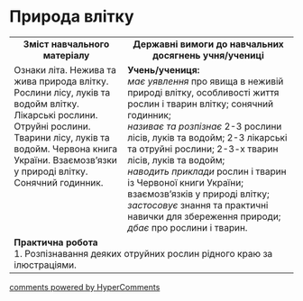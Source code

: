 <div id="hypercomments_widget" class="js-hypercomments-widget invisible"></div>

Природа влітку
=============================================

<table>
  <tr>
    <td width="40%" align="center"><b>Зміст навчального матеріалу<b></td>
    <td width="60%" align="center"><b>Державні вимоги до навчальних досягнень учня/учениці</b></td>
  </tr>
  <tr>
    <td width="40%" style="vertical-align:top !important;">
Ознаки літа. Нежива та жива природа влітку. Рослини лісу, луків та водойм влітку. Лікарські рослини. Отруйні рослини. Тварини лісу, луків та водойм. Червона книга України. Взаємозв’язки у природі влітку. Сонячний годинник.
    </td>
    <td width="60%" style="vertical-align:top !important;">
    <b>Учень/учениця:</b><br>
<i>має уявлення</i> про явища в неживій природі влітку, особливості життя рослин і тварин влітку; сонячний годинник;<br>
<i>називає та розпізнає</i> 2-3 рослини лісів, луків та водойм; 2-3 лікарські та отруйні рослини; 2-3-х тварин лісів, луків та водойм; <br>
<i>наводить приклади</i> рослин і тварин із Червоної книги України; взаємозв’язків у природі влітку;<br>
<i>застосовує</i> знання та практичні навички для збереження природи;<br>
<i>дбає</i> про рослини і тварин.
	</td>
  </tr>
    <tr>
    <td width="40%" align="left" style="vertical-align:top !important;" colspan="2">
<b>Практична робота</b><br>
1.  Розпізнавання деяких отруйних рослин рідного краю за ілюстраціями.</td>
  </tr>
</table>

<div class="js-hypercomments-container">
<a href="http://hypercomments.com" class="hc-link" title="comments widget">comments powered by HyperComments</a>
</div>